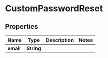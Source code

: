 

# CustomPasswordReset


## Properties

| Name | Type | Description | Notes |
|------------ | ------------- | ------------- | -------------|
|**email** | **String** |  |  |



